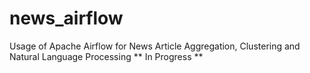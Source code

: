 # news_airflow
Usage of Apache Airflow for News Article Aggregation, Clustering and Natural Language Processing ** In Progress **
